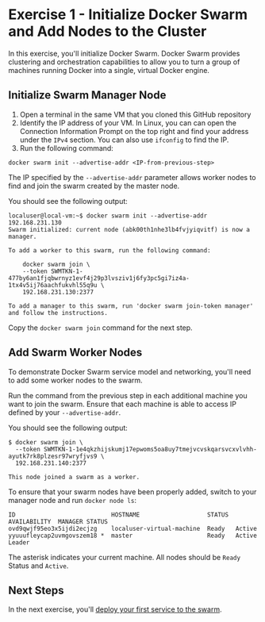 # Exercise 1 - Initialize Docker Swarm and Add Nodes to the Cluster

In this exercise, you'll initialize Docker Swarm. Docker Swarm provides clustering and orchestration capabilities to allow you to turn a group of machines running Docker into a single, virtual Docker engine.

## Initialize Swarm Manager Node

1. Open a terminal in the same VM that you cloned this GitHub repository
1. Identify the IP address of your VM. In Linux, you can can open the Connection Information Prompt on the top right and find your address under the `IPv4` section. You can also use `ifconfig` to find the IP.
1. Run the following command:
```
docker swarm init --advertise-addr <IP-from-previous-step>
```
The IP specified by the `--advertise-addr` parameter allows worker nodes to find and join the swarm created by the master node.

You should see the following output:
```
localuser@local-vm:~$ docker swarm init --advertise-addr 192.168.231.130
Swarm initialized: current node (abk00th1nhe3lb4fvjyiqvitf) is now a manager.

To add a worker to this swarm, run the following command:

    docker swarm join \
    --token SWMTKN-1-477by6an1fjqbwrnyz1evf4j29p3lvsziv1j6fy3pc5gi7iz4a-1tx4v5ij76aachfukvhl55q9u \
    192.168.231.130:2377

To add a manager to this swarm, run 'docker swarm join-token manager' and follow the instructions.
```

Copy the `docker swarm join` command for the next step.

## Add Swarm Worker Nodes

To demonstrate Docker Swarm service model and networking, you'll need to add some worker nodes to the swarm.

Run the command from the previous step in each additional machine you want to join the swarm. Ensure that each machine is able to access IP defined by your `--advertise-addr`.

You should see the following output:
```
$ docker swarm join \
  --token SWMTKN-1-1e4qkzhijskumj17epwoms5oa8uy7tmejvcvskqarsvcxvlvhh-ayutk7rk8plzesr97wryfjvs9 \
  192.168.231.140:2377

This node joined a swarm as a worker.
```

To ensure that your swarm nodes have been properly added, switch to your manager node and run `docker node ls`:
```
ID                           HOSTNAME                   STATUS  AVAILABILITY  MANAGER STATUS
ovd9qwjf95eo3x5ijdi2ecjzg    localuser-virtual-machine  Ready   Active        
yyuuufleycap2uvmgovszem18 *  master                     Ready   Active        Leader
```
The asterisk indicates your current machine. All nodes should be `Ready` Status and `Active`.

## Next Steps

In the next exercise, you'll [deploy your first service to the swarm](../ex2/README.md).
